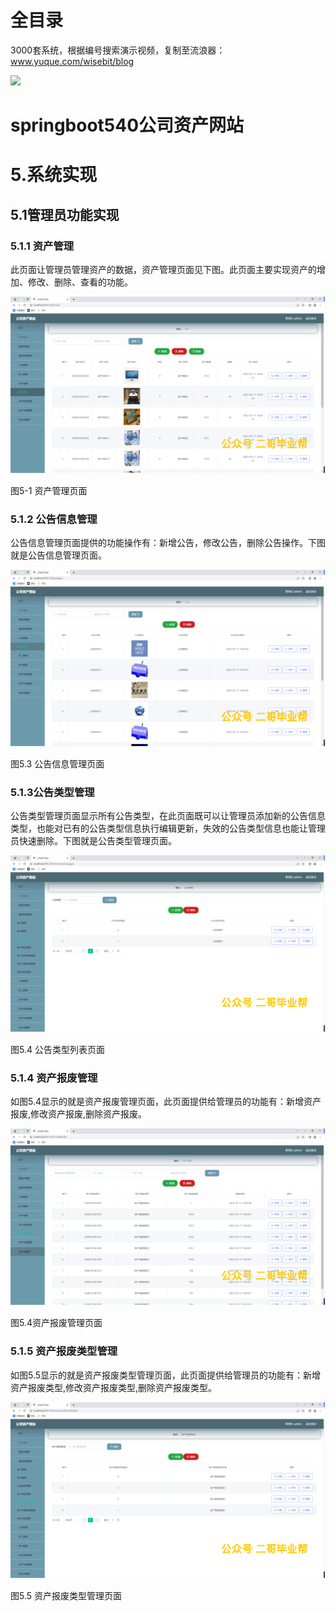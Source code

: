 # 全目录

3000套系统，根据编号搜索演示视频，复制至流浪器：www.yuque.com/wisebit/blog


![](https://bitwise.oss-cn-heyuan.aliyuncs.com/2024/11/06/qq_wechat.png)

# springboot540公司资产网站

# 5.系统实现
## 5.1管理员功能实现
### 5.1.1 资产管理
此页面让管理员管理资产的数据，资产管理页面见下图。此页面主要实现资产的增加、修改、删除、查看的功能。

![](/md/blog.013.png)

图5-1 资产管理页面
### 5.1.2 公告信息管理
公告信息管理页面提供的功能操作有：新增公告，修改公告，删除公告操作。下图就是公告信息管理页面。

![](/md/blog.014.png)

图5.3 公告信息管理页面
### 5.1.3公告类型管理
公告类型管理页面显示所有公告类型，在此页面既可以让管理员添加新的公告信息类型，也能对已有的公告类型信息执行编辑更新，失效的公告类型信息也能让管理员快速删除。下图就是公告类型管理页面。

![](/md/blog.015.png)

图5.4 公告类型列表页面
### 5.1.4 资产报废管理
如图5.4显示的就是资产报废管理页面，此页面提供给管理员的功能有：新增资产报废,修改资产报废,删除资产报废。

![](/md/blog.016.png)

图5.4资产报废管理页面
### 5.1.5 资产报废类型管理
如图5.5显示的就是资产报废类型管理页面，此页面提供给管理员的功能有：新增资产报废类型,修改资产报废类型,删除资产报废类型。

![](/md/blog.017.png)

图5.5 资产报废类型管理页面









